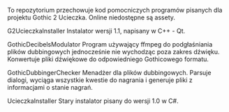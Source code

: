 To repozytorium przechowuje kod pomocniczych programów pisanych dla projektu Gothic 2 Ucieczka. Online niedostępne są assety.

G2UcieczkaInstaller
Instalator wersji 1.1, napisany w C++ - Qt.

GothicDecibelsModulator
Program używający ffmpeg do podgłaśniania plików dubbingowych jednocześnie nie wychodząc poza zakres dźwięku. Konwertuje pliki dźwiękowe do odpowiedniego Gothicowego formatu.

GothicDubbingerChecker
Menadżer dla plików dubbingowych. Parsuje dialogi, wyciąga wszystkie kwestie do nagrania i generuje pliki z informacjami o stanie nagrań.

UcieczkaInstaller
Stary instalator pisany do wersji 1.0 w C#.